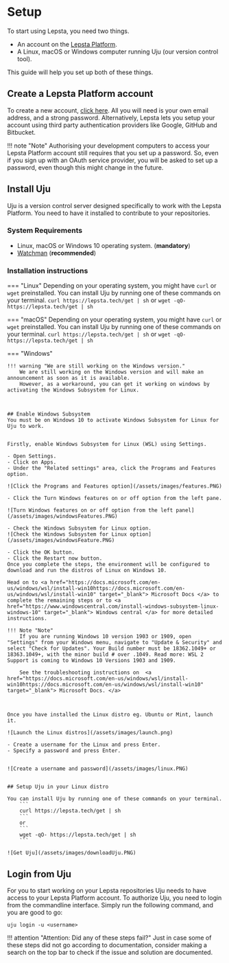 # Setup 

To start using Lepsta, you need two things.

 - An account on the [Lepsta Platform](https://lepsta.tech/auth/signup).
 - A Linux, macOS or Windows computer running Uju (our version control tool).

This guide will help you set up both of these things.


## Create a Lepsta Platform account
To create a new account, <a href="https://lepsta.tech/auth/signup" target="_blank">click here</a>. All you will need is your own email address, and a strong password.
Alternatively, Lepsta lets you setup your account using third party authentication providers like Google, GitHub and Bitbucket.

!!! note "Note"
    Authorising your development computers to access your Lepsta Platform account still requires that you set up a password. So, even if you sign up with an OAuth service provider, you will be asked to set up a password, even though this might change in the future.


## Install Uju
Uju is a version control server designed specifically to work with the Lepsta Platform. You need to have it installed to contribute to your repositories.

### System Requirements
 - Linux, macOS or Windows 10 operating system. (**mandatory**)
 - <a href="https://facebook.github.io/watchman/docs/install.html" target="_blank">Watchman</a> (**recommended**)

### Installation instructions

=== "Linux"
    Depending on your operating system, you might have `curl` or `wget` preinstalled.
    You can install Uju by running one of these commands on your terminal.
    ```
    curl https://lepsta.tech/get | sh
    ```
    or
    ```
    wget -qO- https://lepsta.tech/get | sh
    ```

=== "macOS"
    Depending on your operating system, you might have `curl` or `wget` preinstalled.
    You can install Uju by running one of these commands on your terminal.
    ```
    curl https://lepsta.tech/get | sh
    ```
    or
    ```
    wget -qO- https://lepsta.tech/get | sh
    ```

=== "Windows"

    !!! warning "We are still working on the Windows version."
        We are still working on the Windows version and will make an announcement as soon as it is available.
        However, as a workaround, you can get it working on windows by activating the Windows Subsystem for Linux.


    
    ## Enable Windows Subsystem
    You must be on Windows 10 to activate Windows Subsystem for Linux for Uju to work.

    
    Firstly, enable Windows Subsystem for Linux (WSL) using Settings. 

    - Open Settings.
    - Click on Apps.
    - Under the "Related settings" area, click the Programs and Features option.

    ![Click the Programs and Features option](/assets/images/features.PNG)

    - Click the Turn Windows features on or off option from the left pane.

    ![Turn Windows features on or off option from the left panel](/assets/images/windowsFeatures.PNG)
    
    - Check the Windows Subsystem for Linux option.
    ![Check the Windows Subsystem for Linux option](/assets/images/windowsFeature.PNG)

    - Click the OK button.
    - Click the Restart now button.
    Once you complete the steps, the environment will be configured to download and run the distros of Linux on Windows 10.

    Head on to <a href="https://docs.microsoft.com/en-us/windows/wsl/install-win10https://docs.microsoft.com/en-us/windows/wsl/install-win10" target="_blank"> Microsoft Docs </a> to complete the remaining steps or to <a href="https://www.windowscentral.com/install-windows-subsystem-linux-windows-10" target="_blank"> Windows central </a> for more detailed instructions. 

    !!! Note "Note"
        If you are running Windows 10 version 1903 or 1909, open "Settings" from your Windows menu, navigate to "Update & Security" and select "Check for Updates". Your Build number must be 18362.1049+ or 18363.1049+, with the minor build # over .1049. Read more: WSL 2 Support is coming to Windows 10 Versions 1903 and 1909.
        
        See the troubleshooting instructions on  <a href="https://docs.microsoft.com/en-us/windows/wsl/install-win10https://docs.microsoft.com/en-us/windows/wsl/install-win10" target="_blank"> Microsoft Docs. </a>
    
    

    Once you have installed the Linux distro eg. Ubuntu or Mint, launch it.
    
    ![Launch the Linux distros](/assets/images/launch.png)

    - Create a username for the Linux and press Enter.
    - Specify a password and press Enter.


    ![Create a username and password](/assets/images/linux.PNG)


    ## Setup Uju in your Linux distro

    You can install Uju by running one of these commands on your terminal.
        ```
        curl https://lepsta.tech/get | sh
        ```
        or
        ```
        wget -qO- https://lepsta.tech/get | sh
        ```

    ![Get Uju](/assets/images/downloadUju.PNG)



## Login from Uju
For you to start working on your Lepsta repositories Uju needs to have access to your Lepsta Platform account. To authorize Uju, you need to login from the commandline interface. Simply run the following command, and you are good to go:

```
uju login -u <username>
```

!!! attention "Attention: Did any of these steps fail?"
    Just in case some of these steps did not go according to documentation, consider making a search on the top bar to check if the issue and solution are documented. 